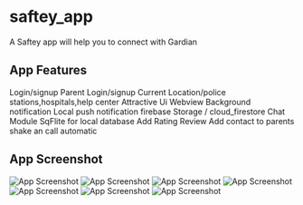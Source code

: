 # saftey_app

A Saftey app will help you to connect with Gardian

## App Features

Login/signup
Parent Login/signup
Current Location/police stations,hospitals,help center
Attractive Ui
Webview
Background notification
Local push notification
firebase Storage / cloud_firestore
Chat Module
SqFlite for local database
Add Rating Review
Add contact to parents
shake an call automatic

## App Screenshot

![App Screenshot](assets/appUI/login.jpg)
![App Screenshot](assets/appUI/HOME.jpg)
![App Screenshot](assets/appUI/add%20review.jpg)
![App Screenshot](assets/appUI/user%20profile.jpg)
![App Screenshot](assets/appUI/al.jpg)
![App Screenshot](assets/appUI/contacts.jpg)
![App Screenshot](assets/appUI/loca.jpg)
